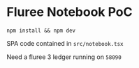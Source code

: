 # Fluree Notebook PoC

`npm install && npm dev`

SPA code contained in `src/notebook.tsx`

Need a fluree 3 ledger running on `58090`


